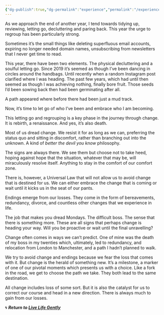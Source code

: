 ```yaml
---
{"dg-publish":true,"dg-permalink":"experience","permalink":"/experience/","dgHomeLink":true,"dgPassFrontmatter":false}
---
```



As we approach the end of another year, I tend towards tidying up, reviewing, letting go, decluttering and paring back. This year the urge to regroup has been particularly strong.

Sometimes it’s the small things like deleting superfluous email accounts, expiring no longer needed domain names, unsubscribing from newsletters that I never get time to read. 

This year, there have been two elements. The physical decluttering and a soulful letting go. Since 2019 it’s seemed as though I’ve been dancing in circles around the handbags. Until recently when a random Instagram post clarified where I was heading. The past few years, which had until then seemed as though I was achieving nothing, finally bore fruit. Those seeds I’d been sowing back then had been germinating after all. 

A path appeared where before there had been just a mud track.

Now, it’s time to let go of who I’ve been and embrace who I am becoming. 

This letting go and regrouping is a key phase in the journey through change. It is rebirth, a renaissance. And yes, it’s also death.

Most of us dread change. We resist it for as long as we can, preferring the status quo and sitting in discomfort, rather than branching out into the unknown. A kind of _better the devil you know_ philosophy.

The signs are always there. We see them but choose not to take heed, hoping against hope that the situation, whatever that may be, will miraculously resolve itself. Anything to stay in the comfort of our comfort zone.

There is, however, a Universal Law that will not allow us to avoid change that is destined for us. We can either embrace the change that is coming or wait until it kicks us in the seat of our pants.

Endings emerge from our losses. They come in the form of bereavements, redundancy, divorce, and countless other changes that we experience in life. 

The job that makes you dread Mondays. The difficult boss. The sense that there is something more. These are all signs that perhaps change is heading your way. Will you be proactive or wait until the final unravelling? 

Change often comes in ways we can’t predict. One of mine was the death of my boss in my twenties which, ultimately, led to redundancy, and relocation from London to Manchester, and a path I hadn’t planned to walk. 

We try to avoid change and endings because we fear the loss that comes with it. But change is the herald of something new. It’s a milestone, a marker of one of our pivotal moments which presents us with a choice. Like a fork in the road, we get to choose the path we take. They both lead to the same destination.

All change includes loss of some sort. But it is also the catalyst for us to correct our course and head in a new direction. There is always much to gain from our losses.

🌀 ***Return to [Live Life Gently](https://livelifegently.co.uk/)***